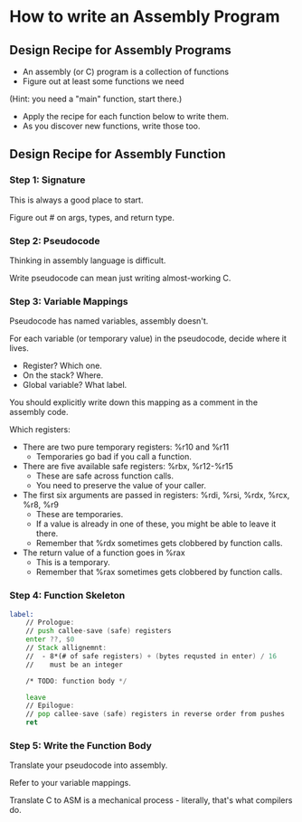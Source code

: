 # How to write an Assembly Program

## Design Recipe for Assembly Programs

- An assembly (or C) program is a collection of functions
- Figure out at least some functions we need

(Hint: you need a "main" function, start there.)

- Apply the recipe for each function below to write them.
- As you discover new functions, write those too.


## Design Recipe for Assembly Function

### Step 1: Signature

This is always a good place to start.

Figure out # on args, types, and return type.

### Step 2: Pseudocode

Thinking in assembly language is difficult.

Write pseudocode can mean just writing almost-working C.

### Step 3: Variable Mappings

Pseudocode has named variables, assembly doesn't.

For each variable (or temporary value) in the pseudocode, decide where it lives.

- Register? Which one.
- On the stack? Where.
- Global variable? What label.

You should explicitly write down this mapping as a comment in the assembly code.

Which registers:

- There are two pure temporary registers: %r10 and %r11
  - Temporaries go bad if you call a function.
- There are five available safe registers: %rbx, %r12-%r15
  - These are safe across function calls.
  - You need to preserve the value of your caller.
- The first six arguments are passed in registers: %rdi, %rsi, %rdx, %rcx, %r8, %r9
  - These are temporaries.
  - If a value is already in one of these, you might be able to leave it there.
  - Remember that %rdx sometimes gets clobbered by function calls.
- The return value of a function goes in %rax
  - This is a temporary.
  - Remember that %rax sometimes gets clobbered by function calls.

### Step 4: Function Skeleton

```asm
label:
    // Prologue:
    // push callee-save (safe) registers
    enter ??, $0
    // Stack allignemnt:
    //  - 8*(# of safe registers) + (bytes requsted in enter) / 16
    //    must be an integer

    /* TODO: function body */

    leave
    // Epilogue:
    // pop callee-save (safe) registers in reverse order from pushes
    ret
```

### Step 5: Write the Function Body

Translate your pseudocode into assembly.

Refer to your variable mappings.

Translate C to ASM is a mechanical process - literally, that's what compilers do.
